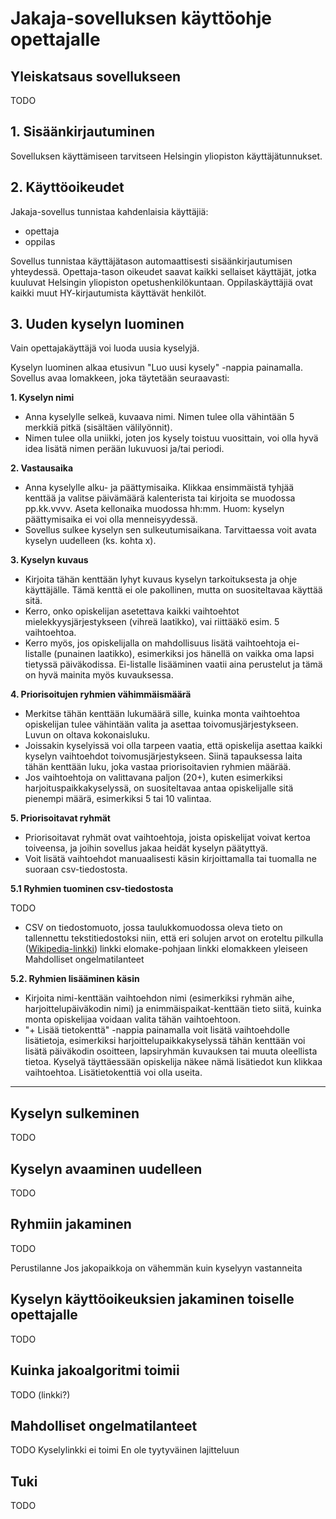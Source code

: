 # Jakaja-sovelluksen käyttöohje opettajalle

## Yleiskatsaus sovellukseen
TODO


## 1. Sisäänkirjautuminen

Sovelluksen käyttämiseen tarvitseen Helsingin yliopiston käyttäjätunnukset. 


## 2. Käyttöoikeudet

Jakaja-sovellus tunnistaa kahdenlaisia käyttäjiä:
- opettaja
- oppilas

Sovellus tunnistaa käyttäjätason automaattisesti sisäänkirjautumisen yhteydessä. Opettaja-tason oikeudet saavat kaikki sellaiset käyttäjät, jotka kuuluvat Helsingin yliopiston opetushenkilökuntaan. Oppilaskäyttäjiä ovat kaikki muut HY-kirjautumista käyttävät henkilöt.


## 3. Uuden kyselyn luominen

Vain opettajakäyttäjä voi luoda uusia kyselyjä.

Kyselyn luominen alkaa etusivun "Luo uusi kysely" -nappia painamalla. Sovellus avaa lomakkeen, joka täytetään seuraavasti:

**1. Kyselyn nimi**
- Anna kyselylle selkeä, kuvaava nimi. Nimen tulee olla vähintään 5 merkkiä pitkä (sisältäen välilyönnit).
- Nimen tulee olla uniikki, joten jos kysely toistuu vuosittain, voi olla hyvä idea lisätä nimen perään lukuvuosi ja/tai periodi. 

**2. Vastausaika**
- Anna kyselylle alku- ja päättymisaika. Klikkaa ensimmäistä tyhjää kenttää ja valitse päivämäärä kalenterista tai kirjoita se muodossa pp.kk.vvvv. Aseta kellonaika muodossa hh:mm. Huom: kyselyn päättymisaika ei voi olla menneisyydessä.
- Sovellus sulkee kyselyn sen sulkeutumisaikana. Tarvittaessa voit avata kyselyn uudelleen (ks. kohta x).

**3. Kyselyn kuvaus**
- Kirjoita tähän kenttään lyhyt kuvaus kyselyn tarkoituksesta ja ohje käyttäjälle. Tämä kenttä ei ole pakollinen, mutta on suositeltavaa käyttää sitä.
- Kerro, onko opiskelijan asetettava kaikki vaihtoehtot mielekkyysjärjestykseen (vihreä laatikko), vai riittääkö esim. 5 vaihtoehtoa. 
- Kerro myös, jos opiskelijalla on mahdollisuus lisätä vaihtoehtoja ei-listalle (punainen laatikko), esimerkiksi jos hänellä on vaikka oma lapsi tietyssä päiväkodissa. Ei-listalle lisääminen vaatii aina perustelut ja tämä on hyvä mainita myös kuvauksessa.

**4. Priorisoitujen ryhmien vähimmäismäärä**
- Merkitse tähän kenttään lukumäärä sille, kuinka monta vaihtoehtoa opiskelijan tulee vähintään valita ja asettaa toivomusjärjestykseen. Luvun on oltava kokonaisluku.
- Joissakin kyselyissä voi olla tarpeen vaatia, että opiskelija asettaa kaikki kyselyn vaihtoehdot toivomusjärjestykseen. Siinä tapauksessa laita tähän kenttään luku, joka vastaa priorisoitavien ryhmien määrää.
- Jos vaihtoehtoja on valittavana paljon (20+), kuten esimerkiksi harjoituspaikkakyselyssä, on suositeltavaa antaa opiskelijalle sitä pienempi määrä, esimerkiksi 5 tai 10 valintaa. 

**5. Priorisoitavat ryhmät**
- Priorisoitavat ryhmät ovat vaihtoehtoja, joista opiskelijat voivat kertoa toiveensa, ja joihin sovellus jakaa heidät kyselyn päätyttyä. 
- Voit lisätä vaihtoehdot manuaalisesti käsin kirjoittamalla tai tuomalla ne suoraan csv-tiedostosta. 

**5.1 Ryhmien tuominen csv-tiedostosta**

TODO
- CSV on tiedostomuoto, jossa taulukkomuodossa oleva tieto on tallennettu tekstitiedostoksi niin, että eri solujen arvot on eroteltu pilkulla ([Wikipedia-linkki](https://fi.wikipedia.org/wiki/CSV))
linkki elomake-pohjaan
linkki elomakkeen yleiseen 
Mahdolliset ongelmatilanteet

**5.2. Ryhmien lisääminen käsin**
- Kirjoita nimi-kenttään vaihtoehdon nimi (esimerkiksi ryhmän aihe, harjoittelupäiväkodin nimi) ja enimmäispaikat-kenttään tieto siitä, kuinka monta opiskelijaa voidaan valita tähän vaihtoehtoon.
- "+ Lisää tietokenttä" -nappia painamalla voit lisätä vaihtoehdolle lisätietoja, esimerkiksi harjoittelupaikkakyselyssä tähän kenttään voi lisätä päiväkodin osoitteen, lapsiryhmän kuvauksen tai muuta oleellista tietoa. Kyselyä täyttäessään opiskelija näkee nämä lisätiedot kun klikkaa vaihtoehtoa. Lisätietokenttiä voi olla useita.
****

## Kyselyn sulkeminen
TODO

## Kyselyn avaaminen uudelleen
TODO

## Ryhmiin jakaminen
TODO

Perustilanne
Jos jakopaikkoja on vähemmän kuin kyselyyn vastanneita

## Kyselyn käyttöoikeuksien jakaminen toiselle opettajalle
TODO

## Kuinka jakoalgoritmi toimii
TODO (linkki?)

## Mahdolliset ongelmatilanteet
TODO
Kyselylinkki ei toimi
En ole tyytyväinen lajitteluun


## Tuki
TODO